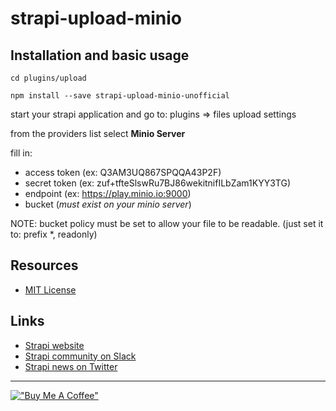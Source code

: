 # strapi-upload-minio

## Installation and basic usage
```cd plugins/upload```

```npm install --save strapi-upload-minio-unofficial```

start your strapi application and go to: plugins => files upload settings

from the providers list select **Minio Server**

fill in:
  - access token (ex: Q3AM3UQ867SPQQA43P2F)
  - secret token (ex: zuf+tfteSlswRu7BJ86wekitnifILbZam1KYY3TG)
  - endpoint (ex: https://play.minio.io:9000)
  - bucket (*must exist on your minio server*)
  
NOTE: bucket policy must be set to allow your file to be readable. (just set it to: prefix \*, readonly)

## Resources

- [MIT License](LICENSE.md)

## Links

- [Strapi website](http://strapi.io/)
- [Strapi community on Slack](http://slack.strapi.io)
- [Strapi news on Twitter](https://twitter.com/strapijs)


---
[!["Buy Me A Coffee"](https://www.buymeacoffee.com/assets/img/custom_images/orange_img.png)](https://www.buymeacoffee.com/floreabogdan)
